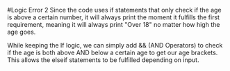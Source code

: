 #Logic Error 2
Since the code uses if statements that only check if the age is above a certain number, it will always print the moment it fulfills the first requirement, meaning it will always print "Over 18" no matter how high the age goes.

While keeping the If logic, we can simply add && (AND Operators) to check if the age is both above AND below a certain age to get our age brackets. This allows the elseif statements to be fulfilled depending on input.